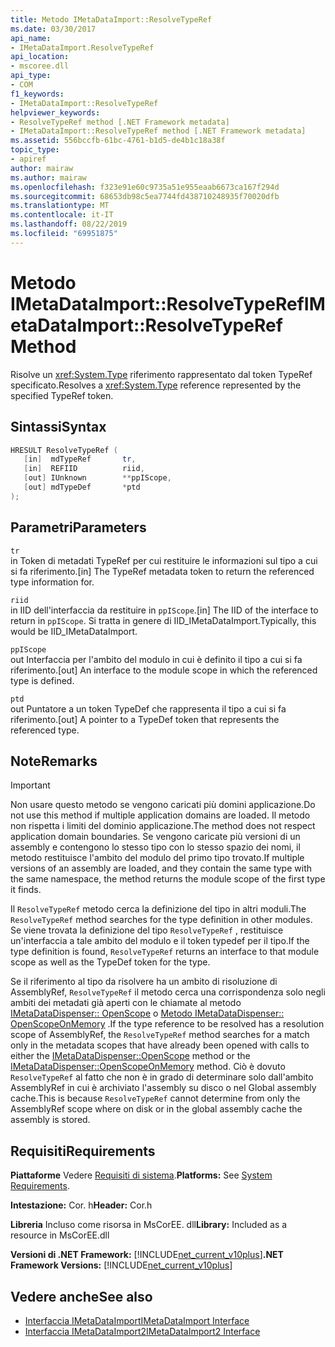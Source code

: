 ```yaml
---
title: Metodo IMetaDataImport::ResolveTypeRef
ms.date: 03/30/2017
api_name:
- IMetaDataImport.ResolveTypeRef
api_location:
- mscoree.dll
api_type:
- COM
f1_keywords:
- IMetaDataImport::ResolveTypeRef
helpviewer_keywords:
- ResolveTypeRef method [.NET Framework metadata]
- IMetaDataImport::ResolveTypeRef method [.NET Framework metadata]
ms.assetid: 556bccfb-61bc-4761-b1d5-de4b1c18a38f
topic_type:
- apiref
author: mairaw
ms.author: mairaw
ms.openlocfilehash: f323e91e60c9735a51e955eaab6673ca167f294d
ms.sourcegitcommit: 68653db98c5ea7744fd438710248935f70020dfb
ms.translationtype: MT
ms.contentlocale: it-IT
ms.lasthandoff: 08/22/2019
ms.locfileid: "69951875"
---
```

# <a name="imetadataimportresolvetyperef-method"></a><span data-ttu-id="cc84a-102">Metodo IMetaDataImport::ResolveTypeRef</span><span class="sxs-lookup"><span data-stu-id="cc84a-102">IMetaDataImport::ResolveTypeRef Method</span></span>
<span data-ttu-id="cc84a-103">Risolve un <xref:System.Type> riferimento rappresentato dal token TypeRef specificato.</span><span class="sxs-lookup"><span data-stu-id="cc84a-103">Resolves a <xref:System.Type> reference represented by the specified TypeRef token.</span></span>  
  
## <a name="syntax"></a><span data-ttu-id="cc84a-104">Sintassi</span><span class="sxs-lookup"><span data-stu-id="cc84a-104">Syntax</span></span>  
  
```cpp  
HRESULT ResolveTypeRef (  
   [in]  mdTypeRef       tr,  
   [in]  REFIID          riid,  
   [out] IUnknown        **ppIScope,  
   [out] mdTypeDef       *ptd  
);  
```  
  
## <a name="parameters"></a><span data-ttu-id="cc84a-105">Parametri</span><span class="sxs-lookup"><span data-stu-id="cc84a-105">Parameters</span></span>  
 `tr`  
 <span data-ttu-id="cc84a-106">in Token di metadati TypeRef per cui restituire le informazioni sul tipo a cui si fa riferimento.</span><span class="sxs-lookup"><span data-stu-id="cc84a-106">[in] The TypeRef metadata token to return the referenced type information for.</span></span>  
  
 `riid`  
 <span data-ttu-id="cc84a-107">in IID dell'interfaccia da restituire in `ppIScope`.</span><span class="sxs-lookup"><span data-stu-id="cc84a-107">[in] The IID of the interface to return in `ppIScope`.</span></span> <span data-ttu-id="cc84a-108">Si tratta in genere di IID_IMetaDataImport.</span><span class="sxs-lookup"><span data-stu-id="cc84a-108">Typically, this would be IID_IMetaDataImport.</span></span>  
  
 `ppIScope`  
 <span data-ttu-id="cc84a-109">out Interfaccia per l'ambito del modulo in cui è definito il tipo a cui si fa riferimento.</span><span class="sxs-lookup"><span data-stu-id="cc84a-109">[out] An interface to the module scope in which the referenced type is defined.</span></span>  
  
 `ptd`  
 <span data-ttu-id="cc84a-110">out Puntatore a un token TypeDef che rappresenta il tipo a cui si fa riferimento.</span><span class="sxs-lookup"><span data-stu-id="cc84a-110">[out] A pointer to a TypeDef token that represents the referenced type.</span></span>  
  
## <a name="remarks"></a><span data-ttu-id="cc84a-111">Note</span><span class="sxs-lookup"><span data-stu-id="cc84a-111">Remarks</span></span>  
  
> [!IMPORTANT]
> <span data-ttu-id="cc84a-112">Non usare questo metodo se vengono caricati più domini applicazione.</span><span class="sxs-lookup"><span data-stu-id="cc84a-112">Do not use this method if multiple application domains are loaded.</span></span> <span data-ttu-id="cc84a-113">Il metodo non rispetta i limiti del dominio applicazione.</span><span class="sxs-lookup"><span data-stu-id="cc84a-113">The method does not respect application domain boundaries.</span></span> <span data-ttu-id="cc84a-114">Se vengono caricate più versioni di un assembly e contengono lo stesso tipo con lo stesso spazio dei nomi, il metodo restituisce l'ambito del modulo del primo tipo trovato.</span><span class="sxs-lookup"><span data-stu-id="cc84a-114">If multiple versions of an assembly are loaded, and they contain the same type with the same namespace, the method returns the module scope of the first type it finds.</span></span>  
  
 <span data-ttu-id="cc84a-115">Il `ResolveTypeRef` metodo cerca la definizione del tipo in altri moduli.</span><span class="sxs-lookup"><span data-stu-id="cc84a-115">The `ResolveTypeRef` method searches for the type definition in other modules.</span></span> <span data-ttu-id="cc84a-116">Se viene trovata la definizione del tipo `ResolveTypeRef` , restituisce un'interfaccia a tale ambito del modulo e il token typedef per il tipo.</span><span class="sxs-lookup"><span data-stu-id="cc84a-116">If the type definition is found, `ResolveTypeRef` returns an interface to that module scope as well as the TypeDef token for the type.</span></span>  
  
 <span data-ttu-id="cc84a-117">Se il riferimento al tipo da risolvere ha un ambito di risoluzione di AssemblyRef, `ResolveTypeRef` il metodo cerca una corrispondenza solo negli ambiti dei metadati già aperti con le chiamate al metodo [IMetaDataDispenser:: OpenScope](../../../../docs/framework/unmanaged-api/metadata/imetadatadispenser-openscope-method.md) o [ Metodo IMetaDataDispenser:: OpenScopeOnMemory](../../../../docs/framework/unmanaged-api/metadata/imetadatadispenser-openscopeonmemory-method.md) .</span><span class="sxs-lookup"><span data-stu-id="cc84a-117">If the type reference to be resolved has a resolution scope of AssemblyRef, the `ResolveTypeRef` method searches for a match only in the metadata scopes that have already been opened with calls to either the [IMetaDataDispenser::OpenScope](../../../../docs/framework/unmanaged-api/metadata/imetadatadispenser-openscope-method.md) method or the [IMetaDataDispenser::OpenScopeOnMemory](../../../../docs/framework/unmanaged-api/metadata/imetadatadispenser-openscopeonmemory-method.md) method.</span></span> <span data-ttu-id="cc84a-118">Ciò è dovuto `ResolveTypeRef` al fatto che non è in grado di determinare solo dall'ambito AssemblyRef in cui è archiviato l'assembly su disco o nel Global assembly cache.</span><span class="sxs-lookup"><span data-stu-id="cc84a-118">This is because `ResolveTypeRef` cannot determine from only the AssemblyRef scope where on disk or in the global assembly cache the assembly is stored.</span></span>  
  
## <a name="requirements"></a><span data-ttu-id="cc84a-119">Requisiti</span><span class="sxs-lookup"><span data-stu-id="cc84a-119">Requirements</span></span>  
 <span data-ttu-id="cc84a-120">**Piattaforme** Vedere [Requisiti di sistema](../../../../docs/framework/get-started/system-requirements.md).</span><span class="sxs-lookup"><span data-stu-id="cc84a-120">**Platforms:** See [System Requirements](../../../../docs/framework/get-started/system-requirements.md).</span></span>  
  
 <span data-ttu-id="cc84a-121">**Intestazione:** Cor. h</span><span class="sxs-lookup"><span data-stu-id="cc84a-121">**Header:** Cor.h</span></span>  
  
 <span data-ttu-id="cc84a-122">**Libreria** Incluso come risorsa in MsCorEE. dll</span><span class="sxs-lookup"><span data-stu-id="cc84a-122">**Library:** Included as a resource in MsCorEE.dll</span></span>  
  
 <span data-ttu-id="cc84a-123">**Versioni di .NET Framework:** [!INCLUDE[net_current_v10plus](../../../../includes/net-current-v10plus-md.md)]</span><span class="sxs-lookup"><span data-stu-id="cc84a-123">**.NET Framework Versions:** [!INCLUDE[net_current_v10plus](../../../../includes/net-current-v10plus-md.md)]</span></span>  
  
## <a name="see-also"></a><span data-ttu-id="cc84a-124">Vedere anche</span><span class="sxs-lookup"><span data-stu-id="cc84a-124">See also</span></span>

- [<span data-ttu-id="cc84a-125">Interfaccia IMetaDataImport</span><span class="sxs-lookup"><span data-stu-id="cc84a-125">IMetaDataImport Interface</span></span>](../../../../docs/framework/unmanaged-api/metadata/imetadataimport-interface.md)
- [<span data-ttu-id="cc84a-126">Interfaccia IMetaDataImport2</span><span class="sxs-lookup"><span data-stu-id="cc84a-126">IMetaDataImport2 Interface</span></span>](../../../../docs/framework/unmanaged-api/metadata/imetadataimport2-interface.md)
